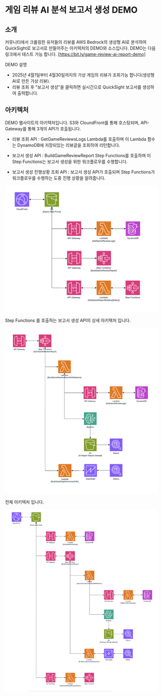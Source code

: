 # 게임 리뷰 AI 분석 보고서 생성 DEMO

## 소개

커뮤니티에서 크롤링한 유저들의 리뷰를 AWS Bedrock의 생성형 AI로 분석하여 QuickSight로 보고서로 만들어주는 아키텍처의 DEMO와 소스입니다.
DEMO는 다음 링크에서 테스트 가능 합니다.
[https://bit.ly/game-review-ai-report-demo] 

DEMO 설명
- 2025년 4월1일부터 4월30일까지의 가상 게임의 리뷰가 조회가능 합니다(생성형 AI로 만든 가상 리뷰).
- 리뷰 조회 후 "보고서 생성"을 클릭하면 실시간으로 QuickSight 보고서를 생성하여 출력합니다.

## 아키텍처
DEMO 웹사이트의 아키텍처입니다.
S3와 CloundFront를 통해 호스팅되며, API-Gateway를 통해 3개의 API가 호출됩니다.

- 리뷰 조회 API : GetGameReviewsLogs Lambda를 호출하며 이 Lambda 함수는 DynamoDB에 저장되있는 리뷰글을 조회하여 리턴합니다.
  
- 보고서 생성 API : BuildGameReviewReport Step Functions를 호출하며 이 Step Functions는 보고서 생성을 위한 워크플로우를 수행합니다.
  
- 보고서 생성 진행상황 조회 API : 보고서 생성 API가 호출되며 Step Functions가 워크플로우를 수행하는 도중 진행 상황을 알려줍니다.
  
<img src="images/arch-1.png" width=700/>


Step Functions 를 호출하는 보고서 생성 API의 상세 아키텍처 입니다.

<img src="images/arch-2.png"  width=700/>


전체 아키텍처 입니다.

<img src="images/arch-3.png"/>
